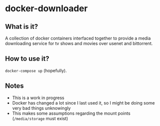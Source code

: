 # docker-downloader

## What is it?
A collection of docker containers interfaced together to provide a media
downloading service for tv shows and movies over usenet and bittorrent.

## How to use it?
`docker-compose up` (hopefully).

## Notes
- This is a work in progress
- Docker has changed a lot since I last used it, so I might be doing some very
  bad things unknowingly
- This makes some assumptions regarding the mount points (`/media/storage` must
  exist)
